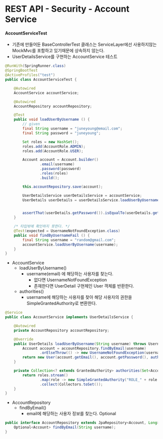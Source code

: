 # REST API - Security - Account Service
#### AccountServiceTest
- 기존에 만들어둔 BaseControllerTest 클래스는 ServiceLayer에선 사용하지않는 MockMvc를 포함하고 있기때문에 상속하지 않는다.
- UserDetailsService를 구현하는 AccountService 테스트

```java
@RunWith(SpringRunner.class)
@SpringBootTest
@ActiveProfiles("test")
public class AccountServiceTest {

    @Autowired
    AccountService accountService;

    @Autowired
    AccountRepository accountRepository;

    @Test
    public void loadUserByUsername () {
        // given
        final String username = "juneyoung@email.com";
        final String password = "juneyoung";

        Set roles = new HashSet();
        roles.add(AccountRole.ADMIN);
        roles.add(AccountRole.USER);

        Account account = Account.builder()
                .email(username)
                .password(password)
                .roles(roles)
                .build();

        this.accountRepository.save(account);

        UserDetailsService userDetailsService = accountService;
        UserDetails userDetails = userDetailsService.loadUserByUsername(username);


        assertThat(userDetails.getPassword()).isEqualTo(userDetails.getPassword());
    }

    /* 타입밖에 확인하지 못한다. */
    @Test(expected = UsernameNotFoundException.class)
    public void findByUsernameFail () {
        final String username = "random@gmail.com";
        accountService.loadUserByUsername(username);
    }
}
```

- AccountService
    - loadUserByUsername()
        - username(email) 에 해당하는 사용자를 찾는다.
            - 없다면 UsernameNotFoundException
            - 존재한다면 UserDetail 구현체인 User 객체를 반환한다.
    - authorities()
        - username에 해당하는 사용자를 찾아 해당 사용자의 권한을 SimpleGrantedAuthority로 변환한다.   
```java
@Service
public class AccountService implements UserDetailsService {

    @Autowired
    private AccountRepository accountRepository;

    @Override
    public UserDetails loadUserByUsername(String username) throws UsernameNotFoundException {
        Account account = accountRepository.findByEmail(username)
                .orElseThrow(() -> new UsernameNotFoundException(username));
        return new User(account.getEmail(), account.getPassword(), authorities(account.getRoles()));
    }

    private Collection<? extends GrantedAuthority> authorities(Set<AccountRole> roles) {
        return roles.stream()
                .map(role -> new SimpleGrantedAuthority("ROLE_" + role.name()))
                .collect(Collectors.toSet());
    }
}
```

- AccountRepository
    - findByEmail()
        - email에 해당하는 사용자 정보를 찾는다. Optional
```java
public interface AccountRepository extends JpaRepository<Account, Long> {
    Optional<Account> findByEmail(String username);
}
```
